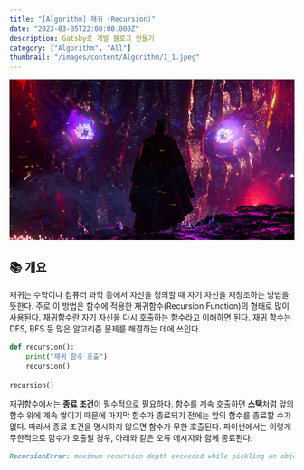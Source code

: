 ```yaml
---
title: "[Algorithm] 재귀 (Recursion)"
date: "2023-03-05T22:00:00.000Z"
description: Gatsby로 개발 블로그 만들기
category: ["Algorithm", "All"]
thumbnail: "/images/content/Algorithm/1_1.jpeg"
---
```


![Thumbnail](./1.jpeg)

## 📚 개요

재귀는 수학이나 컴퓨터 과학 등에서 자신을 정의할 때 자기 자신을 재창조하는 방법을 뜻한다. 주로 이 방법은 함수에 적용한 재귀함수(Recursion Function)의 형태로 많이 사용된다. 재귀함수란 자기 자신을 다시 호출하는 함수라고 이해하면 된다. 재귀 함수는 DFS, BFS 등 많은 알고리즘 문제를 해결하는 데에 쓰인다.

```python
def recursion():
    print("재귀 함수 호출")
    recursion()

recursion()
```

재귀함수에서는 **종료 조건**이 필수적으로 필요하다. 함수를 계속 호출하면 **스택**처럼 앞의 함수 위에 계속 쌓이기 때문에 마지막 함수가 종료되기 전에는 앞의 함수를 종료할 수가 없다. 따라서 종료 조건을 명시하지 않으면 함수가 무한 호출된다. 파이썬에서는 이렇게 무한적으로 함수가 호출될 경우, 아래와 같은 오류 메시지와 함께 종료된다.

```markdown
RecursionError: maximum recursion depth exceeded while pickling an object
```
